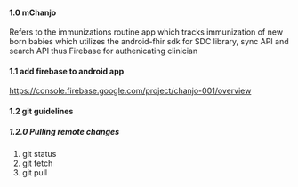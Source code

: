 #### 1.0 mChanjo
Refers to the immunizations routine app which tracks immunization of new born babies which utilizes the android-fhir sdk for SDC library, sync API and search API thus Firebase for authenicating clinician 

#### 1.1 add firebase to android app
https://console.firebase.google.com/project/chanjo-001/overview

#### 1.2 git guidelines
##### 1.2.0 Pulling remote changes
1. git status
2. git fetch
3. git pull

